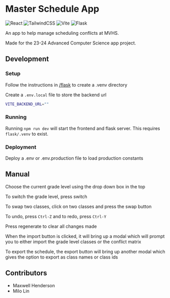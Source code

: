# Master Schedule App

![React](https://img.shields.io/badge/react-%2320232a.svg?style=for-the-badge&logo=react&logoColor=%2361DAFB)
![TailwindCSS](https://img.shields.io/badge/tailwindcss-%2338B2AC.svg?style=for-the-badge&logo=tailwind-css&logoColor=white)
![Vite](https://img.shields.io/badge/vite-%23646CFF.svg?style=for-the-badge&logo=vite&logoColor=white)
![Flask](https://img.shields.io/badge/flask-%23000.svg?style=for-the-badge&logo=flask&logoColor=white)

An app to help manage scheduling conflicts at MVHS.

Made for the 23-24 Advanced Computer Science app project.

## Development

### Setup

Follow the instructions in [/flask](/flask/README.md) to create a .venv directory

Create a `.env.local` file to store the backend url
```bash
VITE_BACKEND_URL=""
```

### Running

Running `npm run dev` will start the frontend and flask server. This requires `flask/.venv` to exist.

### Deployment

Deploy a .env or .env.production file to load production constants

## Manual

Choose the current grade level using the drop down box in the top

To switch the grade level, press switch

To swap two classes, click on two classes and press the swap button

To undo, press `Ctrl-Z` and to redo, press `Ctrl-Y`

Press regenerate to clear all changes made

When the import button is clicked,
it will bring up a modal which will prompt you to
either import the grade level classes or the conflict matrix

To export the schedule, the export button will bring up another modal
which gives the option to export as class names or class ids

## Contributors

* Maxwell Henderson
* Milo Lin
